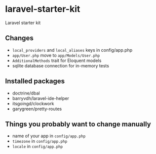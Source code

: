 # laravel-starter-kit
Laravel starter kit

## Changes
- `local_providers` and `local_aliases` keys in config/app.php
- `app/User.php` move to `app/Models/User.php`
- `AdditionalMethods` trait for Eloquent models
- sqlite database connection for in-memory tests

## Installed packages
- doctrine/dbal
- barryvdh/laravel-ide-helper
- itsgoingd/clockwork
- garygreen/pretty-routes

## Things you probably want to change manually
- name of your app in `config/app.php`
- `timezone` in `config/app.php`
- `locale` in `config/app.php`
